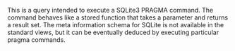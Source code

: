 This is a query intended to execute a SQLite3 PRAGMA command. The command behaves like a stored function that takes a parameter and returns a result set. The meta information schema for SQLite is not available in the standard views, but it can be eventually deduced by executing particular pragma commands.
